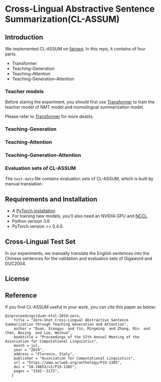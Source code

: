 <!--
 * @Company: Sogou MT
 * @FilePath: /Cross-lingual-Summarization/README.md
 * @LastEditors: Mingming-Yin
 * @LastEditTime: 2020-10-22 23:23:40
-->
# Cross-Lingual Abstractive Sentence Summarization(CL-ASSUM)
## Introduction
We implemented CL-ASSUM on [fairseq](https://github.com/pytorch/fairseq/). 
In this repo, it contains of four parts.

- Transformer
- Teaching-Generation
- Teaching-Attention
- Teaching-Generation-Attention

### Teacher models
Before staring the experiment, you should first use [Transformer](Transformer) to train the teacher model of NMT model and momolingual summarization model.

Please refer to [Transformer](Transformer) for more deatils.

### Teaching-Generation


### Teaching-Attention

### Teaching-Generation-Attention

### Evaluation sets of CL-ASSUM

The `test-data` file contains evaluation sets of CL-ASSUM, which is built by manual translation.

   
## Requirements and Installation
* A [PyTorch installation](http://pytorch.org/)
* For training new models, you'll also need an NVIDIA GPU and [NCCL](https://github.com/NVIDIA/nccl)
* Python version 3.6
* PyTorch version >= 0.4.0.

## Cross-Lingual Test Set
In our experiments, we manually translate the English sentences into the Chinese sentences for the validation and evaluation sets of Gigaword and DUC2004.    


## License


## Reference
If you find CL-ASSUM useful in your work, you can cite this paper as below:

```
@inproceedings{duan-etal-2019-zero,
    title = "Zero-Shot Cross-Lingual Abstractive Sentence Summarization through Teaching Generation and Attention",
    author = "Duan, Xiangyu  and Yin, Mingming  and Zhang, Min  and Chen, Boxing  and Luo, Weihua",
    booktitle = "Proceedings of the 57th Annual Meeting of the Association for Computational Linguistics",
    month = jul,
    year = "2019",
    address = "Florence, Italy",
    publisher = "Association for Computational Linguistics",
    url = "https://www.aclweb.org/anthology/P19-1305",
    doi = "10.18653/v1/P19-1305",
    pages = "3162--3172",
   }
```
